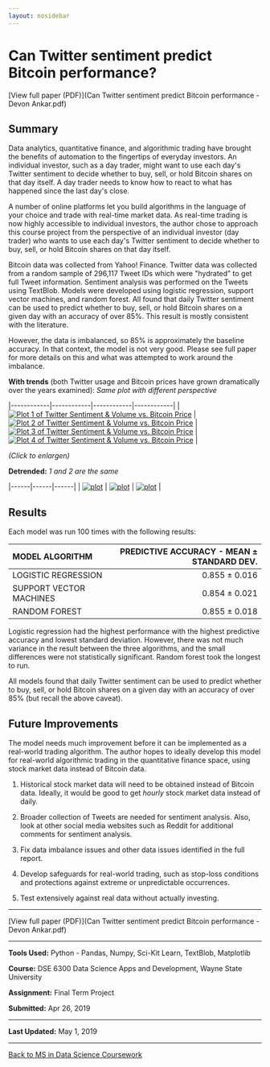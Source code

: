 ```yaml
---
layout: nosidebar
---
```


# Can Twitter sentiment predict Bitcoin performance?

[View full paper (PDF)](Can Twitter sentiment predict Bitcoin performance - Devon Ankar.pdf)

## Summary

Data analytics, quantitative finance, and algorithmic trading have brought the benefits of automation to the fingertips of everyday investors. An individual investor, such as a day trader, might want to use each day's Twitter sentiment to decide whether to buy, sell, or hold Bitcoin shares on that day itself. A day trader needs to know how to react to what has happened since the last day's close.

A number of online platforms let you build algorithms in the language of your choice and trade with real-time market data. As real-time trading is now highly accessible to individual investors, the author chose to approach this course project from the perspective of an individual investor (day trader) who wants to use each day's Twitter sentiment to decide whether to buy, sell, or hold Bitcoin shares on that day itself.

Bitcoin data was collected from Yahoo! Finance. Twitter data was collected from a random sample of 296,117 Tweet IDs which were "hydrated" to get full Tweet information. Sentiment analysis was performed on the Tweets using TextBlob. Models were developed using logistic regression, support vector machines, and random forest. All found that daily Twitter sentiment can be used to predict whether to buy, sell, or hold Bitcoin shares on a given day with an accuracy of over 85%. This result is mostly consistent with the literature.

However, the data is imbalanced, so 85% is approximately the baseline accuracy. In that context, the model is not very good. Please see full paper for more details on this and what was attempted to work around the imbalance.

**With trends** (both Twitter usage and Bitcoin prices have grown dramatically over the years examined): *Same plot with different perspective*

|------------|------------|------------|------------|
| [![Plot 1 of Twitter Sentiment & Volume vs. Bitcoin Price](main1.png)](main1.png) | [![Plot 2 of Twitter Sentiment & Volume vs. Bitcoin Price](main2.png)](main2.png) | [![Plot 3 of Twitter Sentiment & Volume vs. Bitcoin Price](main3.png)](main3.png) | [![Plot 4 of Twitter Sentiment & Volume vs. Bitcoin Price](main4.png)](main4.png) |

*(Click to enlargen)*

**Detrended:** *1 and 2 are the same*

|------|------|------|
| [![plot](rot1.png)](rot1.png) | [![plot](rot2.png)](rot2.png) | [![plot](rot3.png)](rot3.png) |

## Results

Each model was run 100 times with the following results:

| MODEL ALGORITHM | PREDICTIVE ACCURACY - MEAN ± STANDARD DEV. |
|:--------------------------------|-----------------------------------------:|
| LOGISTIC REGRESSION | 0.855 ± 0.016 |
| SUPPORT VECTOR MACHINES | 0.854 ± 0.021 |
| RANDOM FOREST | 0.855 ± 0.018 |

Logistic regression had the highest performance with the highest predictive accuracy and lowest standard deviation. However, there was not much variance in the result between the three algorithms, and the small differences were not statistically significant. Random forest took the longest to run.

All models found that daily Twitter sentiment can be used to predict whether to buy, sell, or hold Bitcoin shares on a given day with an accuracy of over 85% (but recall the above caveat).

## Future Improvements

The model needs much improvement before it can be implemented as a real-world trading algorithm. The author hopes to ideally develop this model for real-world algorithmic trading in the quantitative finance space, using stock market data instead of Bitcoin data.

1. Historical stock market data will need to be obtained instead of Bitcoin data. Ideally, it would be good to get *hourly* stock market data instead of daily.

2. Broader collection of Tweets are needed for sentiment analysis. Also, look at other social media websites such as Reddit for additional comments for sentiment analysis.

3. Fix data imbalance issues and other data issues identified in the full report.

4. Develop safeguards for real-world trading, such as stop-loss conditions and protections against extreme or unpredictable occurrences.

5. Test extensively against real data without actually investing.

***

[View full paper (PDF)](Can Twitter sentiment predict Bitcoin performance - Devon Ankar.pdf)

***

**Tools Used:** Python - Pandas, Numpy, Sci-Kit Learn, TextBlob, Matplotlib

**Course:** DSE 6300 Data Science Apps and Development, Wayne State University

**Assignment:** Final Term Project

**Submitted:** Apr 26, 2019

***

**Last Updated:** May 1, 2019

***

[Back to MS in Data Science Coursework](/ms)